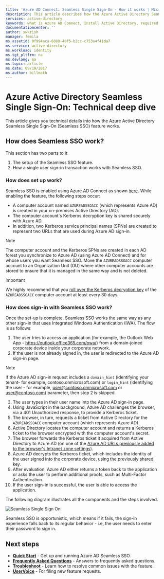 ```yaml
---
title: 'Azure AD Connect: Seamless Single Sign-On - How it works | Microsoft Docs'
description: This article describes how the Azure Active Directory Seamless Single Sign-On feature works.
services: active-directory
keywords: what is Azure AD Connect, install Active Directory, required components for Azure AD, SSO, Single Sign-on
documentationcenter: ''
author: swkrish
manager: femila
ms.assetid: 9f994aca-6088-40f5-b2cc-c753a4f41da7
ms.service: active-directory
ms.workload: identity
ms.tgt_pltfrm: na
ms.devlang: na
ms.topic: article
ms.date: 09/19/2017
ms.author: billmath
---
```


# Azure Active Directory Seamless Single Sign-On: Technical deep dive

This article gives you technical details into how the Azure Active Directory Seamless Single Sign-On (Seamless SSO) feature works.

## How does Seamless SSO work?

This section has two parts to it:
1. The setup of the Seamless SSO feature.
2. How a single user sign-in transaction works with Seamless SSO.

### How does set up work?

Seamless SSO is enabled using Azure AD Connect as shown [here](active-directory-aadconnect-sso-quick-start.md). While enabling the feature, the following steps occur:
- A computer account named `AZUREADSSOACC` (which represents Azure AD) is created in your on-premises Active Directory (AD).
- The computer account's Kerberos decryption key is shared securely with Azure AD.
- In addition, two Kerberos service principal names (SPNs) are created to represent two URLs that are used during Azure AD sign-in.

>[!NOTE]
> The computer account and the Kerberos SPNs are created in each AD forest you synchronize to Azure AD (using Azure AD Connect) and for whose users you want Seamless SSO. Move the `AZUREADSSOACC` computer account to an Organization Unit (OU) where other computer accounts are stored to ensure that it is managed in the same way and is not deleted.

>[!IMPORTANT]
>We highly recommend that you [roll over the Kerberos decryption key](active-directory-aadconnect-sso-faq.md#how-can-i-roll-over-the-kerberos-decryption-key-of-the-azureadssoacc-computer-account) of the `AZUREADSSOACC` computer account at least every 30 days.

### How does sign-in with Seamless SSO work?

Once the set-up is complete, Seamless SSO works the same way as any other sign-in that uses Integrated Windows Authentication (IWA). The flow is as follows:

1. The user tries to access an application (for example, the Outlook Web App - https://outlook.office365.com/owa/) from a domain-joined corporate device inside your corporate network.
2. If the user is not already signed in, the user is redirected to the Azure AD sign-in page.

  >[!NOTE]
  >If the Azure AD sign-in request includes a `domain_hint` (identifying your tenant- for example, contoso.onmicrosoft.com) or `login_hint` (identifying the user - for example, user@contoso.onmicrosoft.com or user@contoso.com) parameter, then step 2 is skipped.

3. The user types in their user name into the Azure AD sign-in page.
4. Using JavaScript in the background, Azure AD challenges the browser, via a 401 Unauthorized response, to provide a Kerberos ticket.
5. The browser, in turn, requests a ticket from Active Directory for the `AZUREADSSOACC` computer account (which represents Azure AD).
6. Active Directory locates the computer account and returns a Kerberos ticket to the browser encrypted with the computer account's secret.
7. The browser forwards the Kerberos ticket it acquired from Active Directory to Azure AD (on one of the [Azure AD URLs previously added to the browser's Intranet zone settings](active-directory-aadconnect-sso-quick-start.md#step-3-roll-out-the-feature)).
8. Azure AD decrypts the Kerberos ticket, which includes the identity of the user signed into the corporate device, using the previously shared key.
9. After evaluation, Azure AD either returns a token back to the application or asks the user to perform additional proofs, such as Multi-Factor Authentication.
10. If the user sign-in is successful, the user is able to access the application.

The following diagram illustrates all the components and the steps involved.

![Seamless Single Sign On](./media/active-directory-aadconnect-sso/sso2.png)

Seamless SSO is opportunistic, which means if it fails, the sign-in experience falls back to its regular behavior - i.e, the user needs to enter their password to sign in.

## Next steps

- [**Quick Start**](active-directory-aadconnect-sso-quick-start.md) - Get up and running Azure AD Seamless SSO.
- [**Frequently Asked Questions**](active-directory-aadconnect-sso-faq.md) - Answers to frequently asked questions.
- [**Troubleshoot**](active-directory-aadconnect-troubleshoot-sso.md) - Learn how to resolve common issues with the feature.
- [**UserVoice**](https://feedback.azure.com/forums/169401-azure-active-directory/category/160611-directory-synchronization-aad-connect) - For filing new feature requests.
